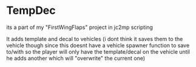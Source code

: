 TempDec
=======

its a part of my "FirstWingFlaps" project in jc2mp scripting

It adds template and decal to vehicles (i dont think it saves them to the vehicle though 
since this doesnt have a vehicle spawner function to save to/with so the player will 
only have the template/decal on the vehicle until he adds another which will "overwrite" the current one)
